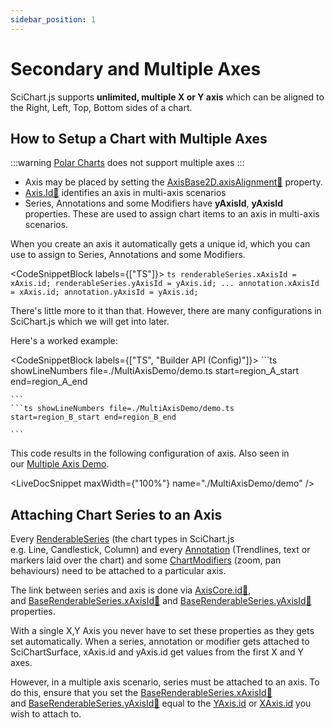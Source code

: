 ```yaml
---
sidebar_position: 1
---
```


# Secondary and Multiple Axes

SciChart.js supports **unlimited, multiple X or Y axis** which can be aligned to the Right, Left, Top, Bottom sides of a chart.

<ChartFromSciChartDemo src="https://scichart.com/demo/iframe/javascript-chart-with-multiple-x-axis" title="Multiple X Axes" description="" />

How to Setup a Chart with Multiple Axes
---------------------------------------

:::warning
[Polar Charts](/2d-charts/surface/scichart-polar-surface-type) does not support multiple axes
:::

*   Axis may be placed by setting the [AxisBase2D.axisAlignment:blue_book:](https://www.scichart.com/documentation/js/current/typedoc/classes/axisbase2d.html#axisalignment) property.
*   [Axis.Id:blue_book:](https://www.scichart.com/documentation/js/current/typedoc/classes/axiscore.html#id) identifies an axis in multi-axis scenarios
*   Series, Annotations and some Modifiers have **yAxisId**, **yAxisId** properties. These are used to assign chart items to an axis in multi-axis scenarios.

When you create an axis it automatically gets a unique id, which you can use to assign to Series, Annotations and some Modifiers.

<CodeSnippetBlock labels={["TS"]}>
    ```ts
    renderableSeries.xAxisId = xAxis.id;
    renderableSeries.yAxisId = yAxis.id;
    ...
    annotation.xAxisId = xAxis.id;
    annotation.yAxisId = yAxis.id;
    ```

</CodeSnippetBlock>

There's little more to it than that. However, there are many configurations in SciChart.js which we will get into later.


Here's a worked example:

<CodeSnippetBlock labels={["TS", "Builder API (Config)"]}>
    ```ts showLineNumbers file=./MultiAxisDemo/demo.ts start=region_A_start end=region_A_end

    ```
    ```ts showLineNumbers file=./MultiAxisDemo/demo.ts start=region_B_start end=region_B_end

    ```

</CodeSnippetBlock>

This code results in the following configuration of axis. Also seen in our [Multiple Axis Demo](https://scichart.com/demo/javascript-chart-with-multiple-x-axis).


<LiveDocSnippet maxWidth={"100%"} name="./MultiAxisDemo/demo" />

Attaching Chart Series to an Axis 
----------------------------------

Every [RenderableSeries](/2d-charts/chart-types/renderable-series-api-overview) (the chart types in SciChart.js e.g. Line, Candlestick, Column) and every [Annotation](/2d-charts/annotations-api/annotations-api-overview) (Trendlines, text or markers laid over the chart) and some [ChartModifiers](/2d-charts/chart-modifier-api/chart-modifier-api-overview) (zoom, pan behaviours) need to be attached to a particular axis.

The link between series and axis is done via [AxisCore.id:blue_book:](https://www.scichart.com/documentation/js/current/typedoc/classes/axiscore.html#id), and [BaseRenderableSeries.xAxisId:blue_book:](https://www.scichart.com/documentation/js/current/typedoc/classes/baserenderableseries.html#xaxisid) and [BaseRenderableSeries.yAxisId:blue_book:](https://www.scichart.com/documentation/js/current/typedoc/classes/baserenderableseries.html#yaxisid) properties.

With a single X,Y Axis you never have to set these properties as they gets set automatically. When a series, annotation or modifier gets attached to SciChartSurface, xAxis.id and yAxis.id get values from the first X and Y axes.

However, in a multiple axis scenario, series must be attached to an axis. To do this, ensure that you set the [BaseRenderableSeries.xAxisId:blue_book:](https://www.scichart.com/documentation/js/current/typedoc/classes/baserenderableseries.html#xaxisid) and [BaseRenderableSeries.yAxisId:blue_book:](https://www.scichart.com/documentation/js/current/typedoc/classes/baserenderableseries.html#yaxisid) equal to the [YAxis.id](https://scichart.com/documentation/js/current/typedoc/classes/axiscore.html#id) or [XAxis.id](https://scichart.com/documentation/js/current/typedoc/classes/axiscore.html#id) you wish to attach to.

